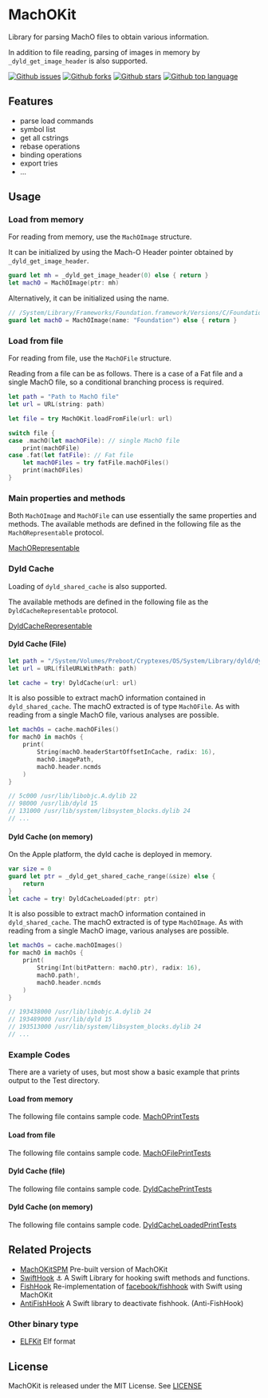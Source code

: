 # MachOKit

Library for parsing MachO files to obtain various information.

In addition to file reading, parsing of images in memory by `_dyld_get_image_header` is also supported.

<!-- # Badges -->

[![Github issues](https://img.shields.io/github/issues/p-x9/MachOKit)](https://github.com/p-x9/MachOKit/issues)
[![Github forks](https://img.shields.io/github/forks/p-x9/MachOKit)](https://github.com/p-x9/MachOKit/network/members)
[![Github stars](https://img.shields.io/github/stars/p-x9/MachOKit)](https://github.com/p-x9/MachOKit/stargazers)
[![Github top language](https://img.shields.io/github/languages/top/p-x9/MachOKit)](https://github.com/p-x9/MachOKit/)

## Features

- parse load commands
- symbol list
- get all cstrings
- rebase operations
- binding operations
- export tries
- ...

## Usage

### Load from memory

For reading from memory, use the `MachOImage` structure.

It can be initialized by using the Mach-O Header pointer obtained by `_dyld_get_image_header`.

```swift
guard let mh = _dyld_get_image_header(0) else { return }
let machO = MachOImage(ptr: mh)
```

Alternatively, it can be initialized using the name.

```swift
// /System/Library/Frameworks/Foundation.framework/Versions/C/Foundation
guard let machO = MachOImage(name: "Foundation") else { return }
```

### Load from file

For reading from file, use the `MachOFile` structure.

Reading from a file can be as follows.
There is a case of a Fat file and a single MachO file, so a conditional branching process is required.

```swift
let path = "Path to MachO file"
let url = URL(string: path)

let file = try MachOKit.loadFromFile(url: url)

switch file {
case .machO(let machOFile): // single MachO file
    print(machOFile)
case .fat(let fatFile): // Fat file
    let machOFiles = try fatFile.machOFiles()
    print(machOFiles)
}
```

### Main properties and methods

Both `MachOImage` and `MachOFile` can use essentially the same properties and methods.
The available methods are defined in the following file as the `MachORepresentable` protocol.

[MachORepresentable](./Sources/MachOKit/Protocol/MachORepresentable.swift)

### Dyld Cache

Loading of `dyld_shared_cache` is also supported.

The available methods are defined in the following file as the `DyldCacheRepresentable` protocol.

[DyldCacheRepresentable](./Sources/MachOKit/Protocol/DyldCacheRepresentable.swift)

#### Dyld Cache (File)

```swift
let path = "/System/Volumes/Preboot/Cryptexes/OS/System/Library/dyld/dyld_shared_cache_arm64e"
let url = URL(fileURLWithPath: path)

let cache = try! DyldCache(url: url)
```

It is also possible to extract machO information contained in `dyld_shared_cache`.
The machO extracted is of type `MachOFile`.
As with reading from a single MachO file, various analyses are possible.

```swift
let machOs = cache.machOFiles()
for machO in machOs {
    print(
        String(machO.headerStartOffsetInCache, radix: 16),
        machO.imagePath,
        machO.header.ncmds
    )
}

// 5c000 /usr/lib/libobjc.A.dylib 22
// 98000 /usr/lib/dyld 15
// 131000 /usr/lib/system/libsystem_blocks.dylib 24
// ...
```

#### Dyld Cache (on memory)

On the Apple platform, the dyld cache is deployed in memory.

```swift
var size = 0
guard let ptr = _dyld_get_shared_cache_range(&size) else {
    return
}
let cache = try! DyldCacheLoaded(ptr: ptr)
```

It is also possible to extract machO information contained in `dyld_shared_cache`.
The machO extracted is of type `MachOImage`.
As with reading from a single MachO image, various analyses are possible.

```swift
let machOs = cache.machOImages()
for machO in machOs {
    print(
        String(Int(bitPattern: machO.ptr), radix: 16),
        machO.path!,
        machO.header.ncmds
    )
}

// 193438000 /usr/lib/libobjc.A.dylib 24
// 193489000 /usr/lib/dyld 15
// 193513000 /usr/lib/system/libsystem_blocks.dylib 24
// ...
```

### Example Codes

There are a variety of uses, but most show a basic example that prints output to the Test directory.

#### Load from memory

The following file contains sample code.
[MachOPrintTests](./Tests/MachOKitTests/MachOPrintTests.swift)

#### Load from file

The following file contains sample code.
[MachOFilePrintTests](./Tests/MachOKitTests/MachOFilePrintTests.swift)

#### Dyld Cache (file)

The following file contains sample code.
[DyldCachePrintTests](./Tests/MachOKitTests/DyldCachePrintTests.swift)

#### Dyld Cache (on memory)

The following file contains sample code.
[DyldCacheLoadedPrintTests](./Tests/MachOKitTests/DyldCacheLoadedPrintTests.swift)

## Related Projects

- [MachOKitSPM](https://github.com/p-x9/MachOKit-SPM)
    Pre-built version of MachOKit
- [SwiftHook](https://github.com/p-x9/swift-hook)
    ⚓️ A Swift Library for hooking swift methods and functions.
- [FishHook](https://github.com/p-x9/swift-fishhook)
    Re-implementation of [facebook/fishhook](https://github.com/facebook/fishhook) with Swift using MachOKit
- [AntiFishHook](https://github.com/p-x9/swift-anti-fishhook)
    A Swift library to deactivate fishhook. (Anti-FishHook)

### Other binary type
- [ELFKit](https://github.com/p-x9/ELFKit)
    Elf format

## License

MachOKit is released under the MIT License. See [LICENSE](./LICENSE)
